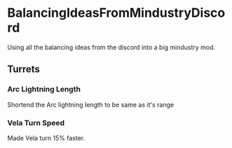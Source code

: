 # BalancingIdeasFromMindustryDiscord
Using all the balancing ideas from the discord into a big mindustry mod.
## Turrets
### Arc Lightning Length
Shortend the Arc lightning length to be same as it's range
### Vela Turn Speed
Made Vela turn 15% faster.
